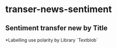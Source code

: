 <h1>transer-news-sentiment</h1>

<h2>Sentiment transfer new by Title </h2>
*Labelling use polarity by Library `Textblob`
